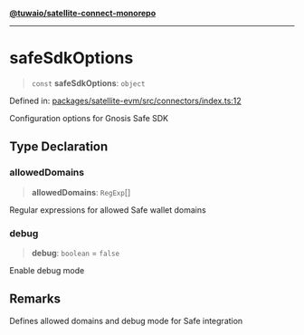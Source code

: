 [**@tuwaio/satellite-connect-monorepo**](../../../README.md)

***

# safeSdkOptions

> `const` **safeSdkOptions**: `object`

Defined in: [packages/satellite-evm/src/connectors/index.ts:12](https://github.com/TuwaIO/satellite-connect/blob/706b20808c34d7d74f549c8152769ae1efc5be7f/packages/satellite-evm/src/connectors/index.ts#L12)

Configuration options for Gnosis Safe SDK

## Type Declaration

### allowedDomains

> **allowedDomains**: `RegExp`[]

Regular expressions for allowed Safe wallet domains

### debug

> **debug**: `boolean` = `false`

Enable debug mode

## Remarks

Defines allowed domains and debug mode for Safe integration
